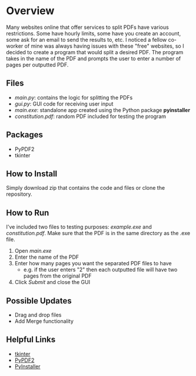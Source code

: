 # Overview
Many websites online that offer services to split PDFs have various restrictions. Some have hourly limits, some have you create an account, some ask for an email to send the results to, etc. I noticed a fellow co-worker of mine was always having issues with these "free" websites, so I decided to create a program that would split a desired PDF. The program takes in the name of the PDF and prompts the user to enter a number of pages per outputted PDF. 

## Files
- *main.py*: contains the logic for splitting the PDFs
- *gui.py*: GUI code for receiving user input
- *main.exe*: standalone app created using the Python package __pyinstaller__
- *constitution.pdf*: random PDF included for testing the program

## Packages
- PyPDF2
- tkinter

## How to Install
Simply download zip that contains the code and files or clone the repository.

## How to Run
I've included two files to testing purposes: *example.exe* and *constitution.pdf*. Make sure that the PDF is in the same directory as the .exe file. 
1. Open *main.exe*
2. Enter the name of the PDF
3. Enter how many pages you want the separated PDF files to have
	- e.g. if the user enters "2" then each outputted file will have two pages from the original PDF
4. Click *Submit* and close the GUI

## Possible Updates
- Drag and drop files
- Add Merge functionality

## Helpful Links
- [tkinter](https://docs.python.org/3/library/tkinter.html)
- [PyPDF2](https://pypdf2.readthedocs.io/en/latest/)
- [PyInstaller](https://pyinstaller.org/en/stable/index.html)
